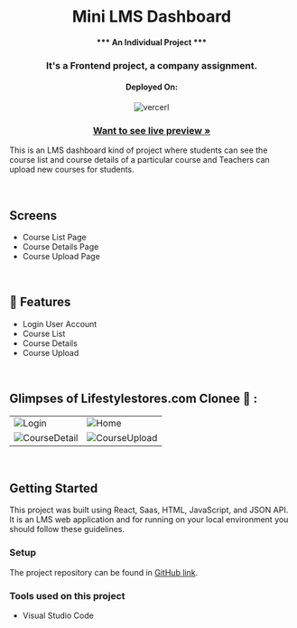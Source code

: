 <h1 align="center">Mini LMS Dashboard</h1>

<h4 align="center">*** An Individual Project ***</h4>

<h3 align="center">It's a Frontend project, a company assignment.</h3>

<h4 align="center">Deployed On:</h4>

<p align="center">
  <img src="https://img.shields.io/badge/Vercel-000000?style=for-the-badge&logo=vercel&logoColor=white" alt="vercerl">
</p>

<h3 align="center"><a href="https://lms-zeta-nine.vercel.app/" target="_blank"><strong>Want to see live preview »</strong></a></h3>

This is an LMS dashboard kind of project where students can see the course list and course details of a particular course and Teachers can upload new courses for students.

<br/>

## Screens

- Course List Page
- Course Details Page
- Course Upload Page

<br/>

## 🚀 Features

- Login User Account
- Course List
- Course Details
- Course Upload

<br/>

## Glimpses of Lifestylestores.com Clonee 🙈 :

<table>
  <tr>
    <td><img src="https://i.ibb.co/sjBKXD3/Login.png" alt="Login" /></td>
    <td><img src="https://i.ibb.co/JcpJpjY/Home.png"  alt="Home" /></td>
  </tr>
  
  <tr>
    <td><img src="https://i.ibb.co/ry0yGht/Course-Details.png" alt="CourseDetail" /></td>
    <td><img src="https://i.ibb.co/d7srv7b/Course-Upload.png"  alt="CourseUpload" /></td>
  </tr>
</table>

<br/>

## Getting Started

This project was built using React, Saas, HTML, JavaScript, and JSON API. It is an LMS web application and for running on your local environment you should follow these guidelines.

### Setup

The project repository can be found in [GitHub link](https://github.com/shivamkumar24/LMS).

### Tools used on this project

- Visual Studio Code
